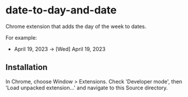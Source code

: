# date-to-day-and-date

Chrome extension that adds the day of the week to dates.

For example:

* April 19, 2023 -> [Wed] April 19, 2023

## Installation

In Chrome, choose Window > Extensions. Check 'Developer mode', then 'Load unpacked extension...' and navigate to this Source directory.
